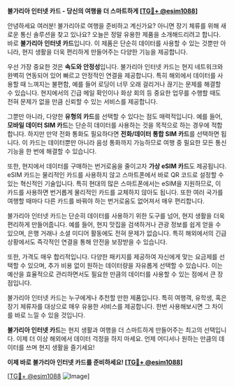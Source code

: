 **불가리아 인터넷 카드 - 당신의 여행을 더 스마트하게 [[TG💪+ @esim1088](https://t.me/s/esim1088)]**

안녕하세요 여러분! 불가리아로 여행을 준비하고 계신가요? 아니면 장기 체류를 위해 새로운 통신 솔루션을 찾고 있나요? 오늘은 정말 유용한 제품을 소개해드리려고 합니다. 바로 **불가리아 인터넷 카드**입니다. 이 제품은 단순히 데이터를 사용할 수 있는 것뿐만 아니라, 현지 생활을 더욱 편리하게 만들어주는 다양한 기능을 제공합니다.

우선 가장 중요한 것은 **속도와 안정성**입니다. 불가리아 인터넷 카드는 현지 네트워크와 완벽히 연동되어 있어 빠르고 안정적인 연결을 제공합니다. 특히 해외에서 데이터를 사용할 때 느껴지는 불편함, 예를 들어 로딩이 너무 오래 걸리거나 끊기는 문제를 해결할 수 있습니다. 현지에서의 긴급 메일 확인이나 화상 회의 등 중요한 업무를 수행할 때도 전혀 문제가 없을 만큼 신뢰할 수 있는 서비스를 제공합니다.

그뿐만 아니라, 다양한 **유형의 카드**를 선택할 수 있다는 점도 매력적입니다. 예를 들어, **모바일 데이터 SIM 카드**는 단순히 데이터를 사용하는 것을 목적으로 하는 경우에 적합합니다. 하지만 만약 전화 통화도 필요하다면 **전화/데이터 통합 SIM 카드**를 선택하면 됩니다. 이 카드는 데이터뿐만 아니라 음성 통화까지 가능하므로 여행 중 필요한 모든 통신 기능을 한 번에 해결할 수 있습니다.

또한, 현지에서 데이터를 구매하는 번거로움을 줄이고자 **가상 eSIM 카드**도 제공됩니다. eSIM 카드는 물리적인 카드를 사용하지 않고 스마트폰에서 바로 QR 코드로 설정할 수 있는 혁신적인 기술입니다. 특히 현대의 많은 스마트폰에서는 eSIM을 지원하므로, 이 카드를 사용하면 번거롭게 물리적인 카드를 교체하지 않아도 됩니다. 또한 여러 국가를 여행할 때마다 다른 카드를 바꿔야 하는 번거로움도 없어져서 매우 편리합니다.

불가리아 인터넷 카드는 단순히 데이터를 사용하기 위한 도구를 넘어, 현지 생활을 더욱 편리하게 만들어줍니다. 예를 들어, 현지 맛집을 검색하거나 관광 정보를 쉽게 얻을 수 있으며, 은행 거래나 소셜 미디어 활동에도 전혀 문제가 없습니다. 특히 해외에서의 긴급 상황에서도 즉각적인 연결을 통해 안전을 보장받을 수 있습니다.

또한, 가격도 매우 합리적입니다. 다양한 패키지를 제공하여 자신에게 맞는 요금제를 선택할 수 있으며, 추가 비용 없이 원하는 데이터량을 자유롭게 선택할 수 있습니다. 이는 예산을 효율적으로 관리하면서도 필요한 만큼의 데이터를 사용할 수 있는 점에서 큰 장점입니다.

불가리아 인터넷 카드는 누구에게나 추천할 만한 제품입니다. 특히 여행객, 유학생, 혹은 장기 체류자를 대상으로 매우 유용한 서비스를 제공합니다. 한번 사용해보시면 그 차이를 바로 느낄 수 있을 것입니다.

**불가리아 인터넷 카드**는 현지 생활과 여행을 더 스마트하게 만들어주는 최고의 선택입니다. 이제 더 이상 해외에서 데이터 걱정을 하지 마세요. 언제 어디서나 원하는 만큼의 데이터를 쓰며 현지 생활을 즐기세요!

**이제 바로 불가리아 인터넷 카드를 준비하세요! [[TG💪+ @esim1088](https://t.me/s/esim1088)]**

[[TG💪+ @esim1088](https://t.me/s/esim1088) ![Image](https://i.postimg.cc/Y0z9fWf4/image.png)]